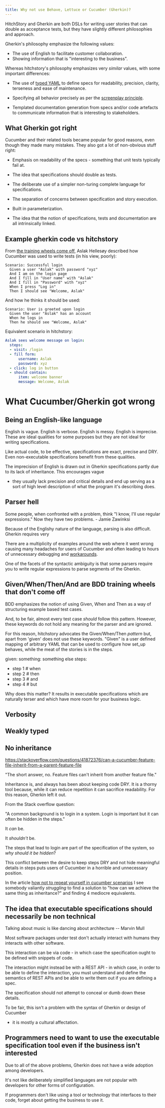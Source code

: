 ```yaml
---
title: Why not use Behave, Lettuce or Cucumber (Gherkin)?
---
```


HitchStory and Gherkin are both DSLs for writing user stories that can double as
acceptance tests, but they have slightly different philosophies and approach.

Gherkin's philosophy emphasize the following values:

* The use of English to facilitate customer collaboration.
* Showing information that is "interesting to the business".

Whereas hitchstory's philosophy emphasizes very *similar* values, with some important differences:

* The use of [typed YAML](../../why/strictyaml) to define specs for readability, precision, clarity, terseness and ease of maintenance.

* Specifying all behavior precisely as per the [screenplay principle](../../approach/screenplay-principle).

* Templated documentation generation from specs and/or code artefacts to communicate information that is interesting to stakeholders.


## What Gherkin got right

Cucumber and their related tools became popular for good reasons, even though they made
many mistakes. They also got a lot of non-obvious stuff right:

* Emphasis on readability of the specs - something that unit tests typically fail at.

* The idea that specifications should double as tests.

* The deliberate use of a simpler non-turing complete language for specifications.

* The separation of concerns between specification and story execution.

* Built in parameterization.

* The idea that the notion of specifications, tests and documentation are all intrinsically linked.


## Example gherkin code vs hitchstory

From [the training wheels come off](http://aslakhellesoy.com/post/11055981222/the-training-wheels-came-off),
Aslak Hellesøy described how Cucumber was used to write tests (in his view, poorly):

```gherkin
Scenario: Successful login
  Given a user "Aslak" with password "xyz"
  And I am on the login page
  And I fill in "User name" with "Aslak"
  And I fill in "Password" with "xyz"
  When I press "Log in"
  Then I should see "Welcome, Aslak"
```

And how he thinks it should be used:

```gherkin
Scenario: User is greeted upon login
  Given the user "Aslak" has an account
  When he logs in
  Then he should see "Welcome, Aslak"
```

Equivalent scenario in hitchstory:

```yaml
Aslak sees welcome message on login:
  steps:
  - visit: /login
  - fill form:
      username: Aslak
      password: xyz
  - click: log in button
  - should contain:
      item: welcome banner
      message: Welcome, Aslak
```

# What Cucumber/Gherkin got wrong

## Being an English-like language

English is vague. English is verbose. English is messy. English is imprecise. These are ideal qualities for some purposes but they are not ideal for writing specifications.

Like actual code, to be effective, specifications are exact, precise and DRY. Even non-executable specifications
benefit from these qualities.

The imprecision of English is drawn out in Gherkin specifications partly due to its lack of inheritance. This
encourages vague 

- they usually lack precision and critical details and end up serving as a sort of high level description of what the program it's describing does.


## Parser hell

   Some people, when confronted with a problem, think "I know, I'll use regular expressions." Now they have two problems. - Jamie Zawinksi

Because of the Englishy nature of the language, parsing is also difficult. Gherkin requires very 

There are a multiplicity of examples around the web where it went wrong causing many headaches for users of Cucumber
and often leading to hours of unnecessary debugging and [workarounds](http://coryschires.com/ten-tips-for-writing-better-cucumber-steps/).

One of the facets of the syntactic ambiguity is that some parsers require you to write regular expressions to parse segments
of the Gherkin.


## Given/When/Then/And are BDD training wheels that don't come off

BDD emphasizes the notion of using Given, When and Then as a way of structuring example based test cases.

And, to be fair, almost every test case *should* follow this pattern. However, these keywords do not hold
any meaning for the parser and are ignored.

For this reason, hitchstory advocates the Given/When/Then *pattern* but, apart from 'given' does not use these
keywords. "Given" is a user defined mapping of arbitrary YAML that can be used to configure how set_up behaves,
while the meat of the stories is in the steps.

  given:
    something: something else
  steps:
  - step 1 # when
  - step 2 # then
  - step 3 # and
  - step 4 # but

Why does this matter? It results in executable specifications which are naturally terser and which have more
room for your business logic.


## Verbosity

## Weakly typed

## No inheritance

  https://stackoverflow.com/questions/41872376/can-a-cucumber-feature-file-inherit-from-a-parent-feature-file
  
  "The short answer, no. Feature files can't inherit from another feature file."

Inheritance is, and always has been about keeping code DRY. It is a thorny tool because, while it can reduce
repetition it can sacrifice readability. For this reason, Gherkin left it out.

From the Stack overflow question:

  "A common background is to login in a system. Login is important but it can often be hidden in the steps."

It *can* be.

It *shouldn't* be.

The steps that lead to login are part of the specification of the system, so *why should it be hidden*?

This conflict between the desire to keep steps DRY and not hide meaningful details in steps
puts users of Cucumber in a horrible and unnecessary position.

In the article [how not to repeat yourself in cucumber scenarios](https://makandracards.com/makandra/18905-how-to-not-repeat-yourself-in-cucumber-scenarios)
I see somebody valiantly *struggling* to find a solution to "how can we achieve the same thing as
inheritance?" and finding 4 mediocre equivalents.

## The idea that executable specifications should necessarily be non technical

  Talking about music is like dancing about architecture -- Marvin Mull

Most software packages under test don't actually interact with humans they interacts with other software.

This interaction can be via code - in which case the specification ought to be defined
with snippets of code.

The interaction might instead be with a REST API - in which case, in order to be able
to define the interaction, you must understand and define the semantics of REST APIs
and be able to write them out if you are defining a spec.

The specification should not attempt to conceal or dumb down these details.

To be fair, this isn't a problem with the syntax of Gherkin or design of Cucumber
- it is mostly a cultural affectation.


## Programmers need to want to use the executable specification tool even if the business isn't interested

Due to all of the above problems, Gherkin does not have a wide adoption among developers.

It's not like deliberately simplified languages are not popular with developers for
other forms of configuration.

If programmers don't like using a tool or technology that interfaces to their code,
forget about getting the business to use it.



